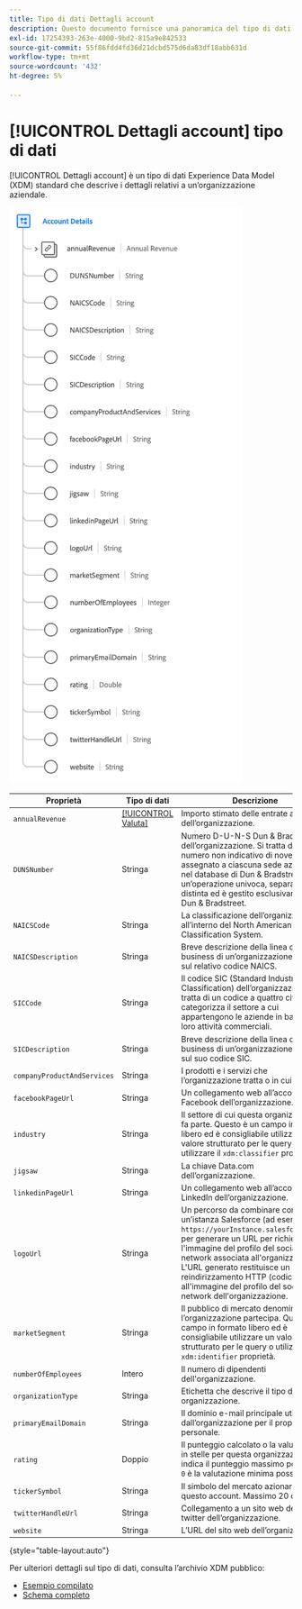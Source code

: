 ```yaml
---
title: Tipo di dati Dettagli account
description: Questo documento fornisce una panoramica del tipo di dati Dettagli account Experience Data Model (XDM).
exl-id: 17254393-263e-4000-9bd2-815a9e842533
source-git-commit: 55f86fdd4fd36d21dcbd575d6da83df18abb631d
workflow-type: tm+mt
source-wordcount: '432'
ht-degree: 5%

---
```


# [!UICONTROL Dettagli account] tipo di dati

[!UICONTROL Dettagli account] è un tipo di dati Experience Data Model (XDM) standard che descrive i dettagli relativi a un’organizzazione aziendale.

![Struttura del tipo di dati](../images/data-types/account-details.png)

| Proprietà | Tipo di dati | Descrizione |
| --- | --- | --- |
| `annualRevenue` | [[!UICONTROL Valuta]](./currency.md) | Importo stimato delle entrate annuali dell’organizzazione. |
| `DUNSNumber` | Stringa | Numero D-U-N-S Dun &amp; Bradstreet dell’organizzazione. Si tratta di un numero non indicativo di nove cifre assegnato a ciascuna sede aziendale nel database di Dun &amp; Bradstreet con un’operazione univoca, separata e distinta ed è gestito esclusivamente da Dun &amp; Bradstreet. |
| `NAICSCode` | Stringa | La classificazione dell’organizzazione all’interno del North American Industry Classification System. |
| `NAICSDescription` | Stringa | Breve descrizione della linea di business di un’organizzazione, basata sul relativo codice NAICS. |
| `SICCode` | Stringa | Il codice SIC (Standard Industrial Classification) dell’organizzazione. Si tratta di un codice a quattro cifre che categorizza il settore a cui appartengono le aziende in base alle loro attività commerciali. |
| `SICDescription` | Stringa | Breve descrizione della linea di business di un’organizzazione, basata sul suo codice SIC. |
| `companyProductAndServices` | Stringa | I prodotti e i servizi che l’organizzazione tratta o in cui opera. |
| `facebookPageUrl` | Stringa | Un collegamento web all’account Facebook dell’organizzazione. |
| `industry` | Stringa | Il settore di cui questa organizzazione fa parte. Questo è un campo in formato libero ed è consigliabile utilizzare un valore strutturato per le query o utilizzare il `xdm:classifier` proprietà. |
| `jigsaw` | Stringa | La chiave Data.com dell’organizzazione. |
| `linkedinPageUrl` | Stringa | Un collegamento web all’account LinkedIn dell’organizzazione. |
| `logoUrl` | Stringa | Un percorso da combinare con l’URL di un’istanza Salesforce (ad esempio, `https://yourInstance.salesforce.com/`) per generare un URL per richiedere l&#39;immagine del profilo del social network associata all&#39;organizzazione. L&#39;URL generato restituisce un reindirizzamento HTTP (codice 302) all&#39;immagine del profilo del social network dell&#39;organizzazione. |
| `marketSegment` | Stringa | Il pubblico di mercato denominato a cui l’organizzazione partecipa. Questo è un campo in formato libero ed è consigliabile utilizzare un valore strutturato per le query o utilizzare il `xdm:identifier` proprietà. |
| `numberOfEmployees` | Intero | Il numero di dipendenti dell&#39;organizzazione. |
| `organizationType` | Stringa | Etichetta che descrive il tipo di organizzazione. |
| `primaryEmailDomain` | Stringa | Il dominio e-mail principale utilizzato dall’organizzazione per il proprio personale. |
| `rating` | Doppio | Il punteggio calcolato o la valutazione in stelle per questa organizzazione. `1` indica il punteggio massimo possibile, e `0` è la valutazione minima possibile. |
| `tickerSymbol` | Stringa | Il simbolo del mercato azionario per questo account. Massimo 20 caratteri. |
| `twitterHandleUrl` | Stringa | Collegamento a un sito web dell’handle twitter dell’organizzazione. |
| `website` | Stringa | L’URL del sito web dell’organizzazione. |

{style="table-layout:auto"}

Per ulteriori dettagli sul tipo di dati, consulta l’archivio XDM pubblico:

* [Esempio compilato](https://github.com/adobe/xdm/blob/master/components/datatypes/b2b/account-organization.example.1.json)
* [Schema completo](https://github.com/adobe/xdm/blob/master/components/datatypes/b2b/account-organization.schema.json)
